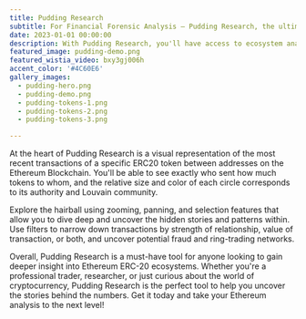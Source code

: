 ```yaml
---
title: Pudding Research
subtitle: For Financial Forensic Analysis – Pudding Research, the ultimate tool for exploring and analyzing Ethereum ERC-20 ecosystems. Connect the dots, follow the money, and uncover the hidden stories that lie within.
date: 2023-01-01 00:00:00
description: With Pudding Research, you'll have access to ecosystem analysis for over 40 Ethereum tokens, providing insight into the health and potential fraud within each ecosystem. Built using Typescript, Pudding Research is a powerful tool for anyone looking to unlock the power of OSINT analysis in their Ethereum ventures.
featured_image: pudding-demo.png
featured_wistia_video: bxy3gj006h
accent_color: '#4C60E6'
gallery_images:
  - pudding-hero.png
  - pudding-demo.png
  - pudding-tokens-1.png
  - pudding-tokens-2.png
  - pudding-tokens-3.png

---
```


At the heart of Pudding Research is a visual representation of the most recent transactions of a specific ERC20 token between addresses on the Ethereum Blockchain. You'll be able to see exactly who sent how much tokens to whom, and the relative size and color of each circle corresponds to its authority and Louvain community.

Explore the hairball using zooming, panning, and selection features that allow you to dive deep and uncover the hidden stories and patterns within. Use filters to narrow down transactions by strength of relationship, value of transaction, or both, and uncover potential fraud and ring-trading networks.

Overall, Pudding Research is a must-have tool for anyone looking to gain deeper insight into Ethereum ERC-20 ecosystems. Whether you're a professional trader, researcher, or just curious about the world of cryptocurrency, Pudding Research is the perfect tool to help you uncover the stories behind the numbers. Get it today and take your Ethereum analysis to the next level!
